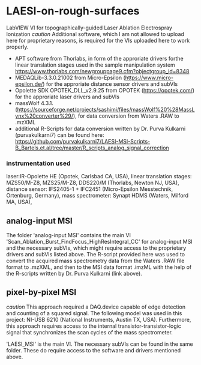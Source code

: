 # LAESI-on-rough-surfaces
LabVIEW VI for topographically-guided Laser Ablation Electrospray Ionization
*caution* Additional software, which I am not allowed to upload here for proprietary reasons, is required for the VIs uploaded here to work properly. 
- APT software from Thorlabs, in form of the approriate drivers forthe linear translation stages used in the sample manipulation system https://www.thorlabs.com/newgrouppage9.cfm?objectgroup_id=8348
- MEDAQLib-3.3.0.21002 from Micro-Epsilon (https://www.micro-epsilon.de/) for the approriate distance sensor drivers and subVIs
- Opolette SDK OPOTEK_DLL_v2.9.25 from OPOTEK (https://opotek.com/) for the approriate laser drivers and subVIs
- massWolf 4.3.1. (https://sourceforge.net/projects/sashimi/files/massWolf%20%28MassLynx%20converter%29/), for data conversion from Waters .RAW to .mzXML
- additional R-Scripts for data conversion written by Dr. Purva Kulkarni (purvakulkarni7) can be found here: https://github.com/purvakulkarni7/LAESI-MSI-Scripts-B_Bartels.et.al/tree/master/R_scripts_analog_signal_correction

### instrumentation used
laser:IR-Opolette HE (Opotek, Carlsbad CA, USA),
linear translation stages: MZS50/M-Z8, MZS25/M-Z8, DDS220/M (Thorlabs, Newton NJ, USA),
distance sensor: IFS2405-1 + IFC2451 (Micro-Epsilon Messtechnik, Ortenburg, Germany),
mass spectrometer: Synapt HDMS (Waters, Milford MA, USA),

## analog-input MSI
The folder 'analog-input MSI' contains the main VI 'Scan_Ablation_Burst_FindFocus_HighResIntegral_CC' for analog-input MSI and the necessary subVIs, which might require access to the proprietary drivers and subVIs listed above.
The R-script provided here was used to convert the acquired mass spectrometry data from the Waters .RAW file format to .mzXML, and then to  the MSI data format .imzML with the help of the R-scripts written by Dr. Purva Kulkarni (link above).

## pixel-by-pixel MSI
*caution* This approach required a DAQ.device capable of edge detection and counting of a squared signal. 
The following model was used in this project: NI-USB 6210 (National Instruments, Austin TX, USA).
Furthermore, this approach requires access to the internal transistor-transistor-logic signal that synchronizes the scan cycles of the mass spectrometer.

'LAESI_MSI' is the main VI. The necessary subVIs can be found in the same folder. These do require access to the software and drivers mentioned above.


